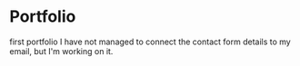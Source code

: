 # Portfolio
first portfolio
I have not managed to connect the contact form details to my email, but I'm working on it.
